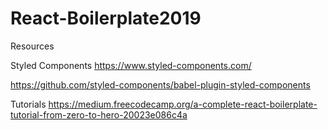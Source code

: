 # React-Boilerplate2019

Resources

Styled Components
https://www.styled-components.com/

https://github.com/styled-components/babel-plugin-styled-components

Tutorials
https://medium.freecodecamp.org/a-complete-react-boilerplate-tutorial-from-zero-to-hero-20023e086c4a